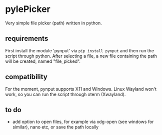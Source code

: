 # pylePicker

Very simple file picker (path) written in python.

## requirements

First install the module 'pynput' via
```pip install pynput```
and then run the script through python. After selecting a file, a new file containing the path will be created, named "file_picked".

## compatibility

For the moment, pynput supports X11 and Windows. Linux Wayland won't work, so you can run the script through xterm (Xwayland).

## to do

- add option to open files, for example via xdg-open (see windows for similar), nano etc, or save the path locally